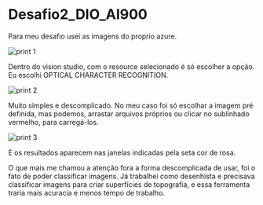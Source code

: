 # Desafio2_DIO_AI900

Para meu desafio usei as imagens do proprio azure. 

![print 1](https://github.com/GicaNunes/Desafio2_DIO_AI900/assets/62978214/0ba1535d-611b-4642-8143-28d16711c6e4)

Dentro do vision studio, com o resource selecionado é só escolher a opção. Eu escolhi OPTICAL CHARACTER RECOGNITION.

![print 2](https://github.com/GicaNunes/Desafio2_DIO_AI900/assets/62978214/15bc1d1f-564b-4a63-9b8f-ad8585d1f2ee)

Muito simples e descomplicado. No meu caso foi só escolhar a imagem pré definida, mas podemos, arrastar arquivos próprios ou clicar no sublinhado vermelho, para carregá-los. 


![print 3](https://github.com/GicaNunes/Desafio2_DIO_AI900/assets/62978214/ae891f0d-2684-44e9-b29a-ad76ff8377a9)

E os resultados aparecem nas janelas indicadas pela seta cor de rosa.


O que mais me chamou a atenção fora a forma descomplicada de usar, foi o fato de poder classificar imagens. Já trabalhei como desenhista e precisava classificar imagens
para criar superfícies de topografia, e essa ferramenta traria mais acuracia e menos tempo de trabalho.
